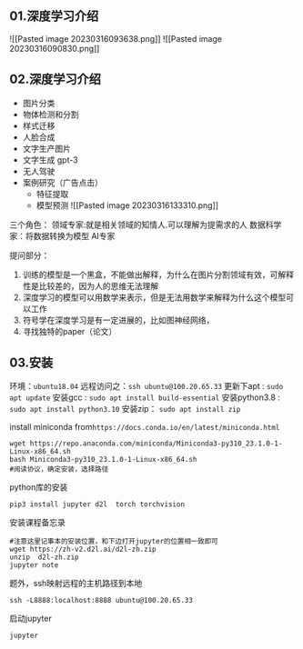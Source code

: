 ## 01.深度学习介绍

![[Pasted image 20230316093638.png]]
![[Pasted image 20230316090830.png]]

## 02.深度学习介绍

- 图片分类
- 物体检测和分割
- 样式迁移
- 人脸合成
- 文字生产图片
- 文字生成 gpt-3
- 无人驾驶
- 案例研究（广告点击）
	- 特征提取
	- 模型预测
![[Pasted image 20230316133310.png]]


三个角色：
领域专家:就是相关领域的知情人.可以理解为提需求的人
数据科学家：将数据转换为模型
AI专家

提问部分：
1. 训练的模型是一个黑盒，不能做出解释，为什么在图片分割领域有效，可解释性是比较差的，因为人的思维无法理解
2. 深度学习的模型可以用数学来表示，但是无法用数学来解释为什么这个模型可以工作
3. 符号学在深度学习是有一定进展的，比如图神经网络，
4. 寻找独特的paper（论文）



## 03.安装

环境：`ubuntu18.04`
远程访问之：`ssh ubuntu@100.20.65.33`
更新下apt : `sudo apt update`
安装gcc : `sudo apt install build-essential`
安装python3.8 : `sudo apt install python3.10`
安装zip： `sudo apt install zip`

install miniconda from`https://docs.conda.io/en/latest/miniconda.html`
```shell
wget https://repo.anaconda.com/miniconda/Miniconda3-py310_23.1.0-1-Linux-x86_64.sh
bash Miniconda3-py310_23.1.0-1-Linux-x86_64.sh
#阅读协议，确定安装，选择路径
```

python库的安装
```shell
pip3 install jupyter d2l  torch torchvision
```

安装课程备忘录
```shell
#注意这里记事本的安装位置，和下边打开jupyter的位置相一致即可
wget https://zh-v2.d2l.ai/d2l-zh.zip
unzip  d2l-zh.zip
jupyter note
```

题外，ssh映射远程的主机路径到本地
```shell
ssh -L8888:localhost:8888 ubuntu@100.20.65.33
```

启动jupyter
```shell
jupyter 
```